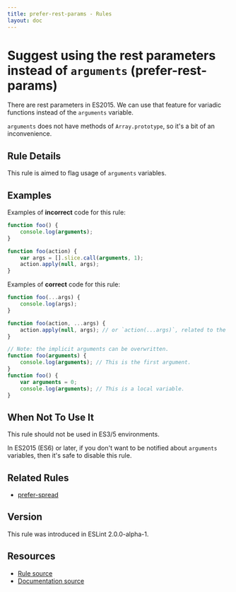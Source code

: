 ```yaml
---
title: prefer-rest-params - Rules
layout: doc
---
```

<!-- Note: No pull requests accepted for this file. See README.md in the root directory for details. -->

# Suggest using the rest parameters instead of `arguments` (prefer-rest-params)

There are rest parameters in ES2015.
We can use that feature for variadic functions instead of the `arguments` variable.

`arguments` does not have methods of `Array.prototype`, so it's a bit of an inconvenience.

## Rule Details

This rule is aimed to flag usage of `arguments` variables.

## Examples

Examples of **incorrect** code for this rule:

```js
function foo() {
    console.log(arguments);
}

function foo(action) {
    var args = [].slice.call(arguments, 1);
    action.apply(null, args);
}
```

Examples of **correct** code for this rule:

```js
function foo(...args) {
    console.log(args);
}

function foo(action, ...args) {
    action.apply(null, args); // or `action(...args)`, related to the `prefer-spread` rule.
}

// Note: the implicit arguments can be overwritten.
function foo(arguments) {
    console.log(arguments); // This is the first argument.
}
function foo() {
    var arguments = 0;
    console.log(arguments); // This is a local variable.
}
```

## When Not To Use It

This rule should not be used in ES3/5 environments.

In ES2015 (ES6) or later, if you don't want to be notified about `arguments` variables, then it's safe to disable this rule.

## Related Rules

* [prefer-spread](prefer-spread)

## Version

This rule was introduced in ESLint 2.0.0-alpha-1.

## Resources

* [Rule source](https://github.com/eslint/eslint/tree/master/lib/rules/prefer-rest-params.js)
* [Documentation source](https://github.com/eslint/eslint/tree/master/docs/rules/prefer-rest-params.md)
